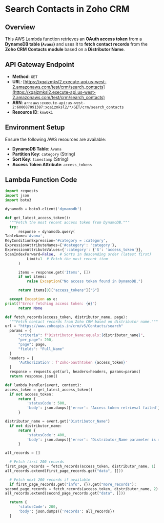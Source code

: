 # Search Contacts in Zoho CRM

## Overview
This AWS Lambda function retrieves an **OAuth access token** from a **DynamoDB table (`Avana`)** and uses it to **fetch contact records** from the **Zoho CRM Contacts module** based on a **Distributor Name**.

## API Gateway Endpoint
- **Method**: `GET`
- **URL**: [https://xqaizmksl2.execute-api.us-west-2.amazonaws.com/test/crm/search_contacts](https://xqaizmksl2.execute-api.us-west-2.amazonaws.com/test/crm/search_contacts)
- **ARN**:  `arn:aws:execute-api:us-west-2:600087091387:xqaizmksl2/*/GET/crm/search_contacts`
- **Resource ID**: `knw0ki`

## Environment Setup
Ensure the following AWS resources are available:
- **DynamoDB Table**: `Avana`
- **Partition Key**: `category` (String)
- **Sort Key**: `timestamp` (String)
- **Access Token Attribute**: `access_tokens`

## Lambda Function Code
```python
import requests
import json
import boto3

dynamodb = boto3.client('dynamodb')

def get_latest_access_token():
  """Fetch the most recent access token from DynamoDB."""
  try:
      response = dynamodb.query(
TableName='Avana',
KeyConditionExpression='#category = :category',
ExpressionAttributeNames={'#category': 'category'},
ExpressionAttributeValues={':category': {'S': 'access_token'}},
ScanIndexForward=False,  # Sorts in descending order (latest first)
          Limit=1  # Fetch the most recent item
      )

      items = response.get('Items', [])
      if not items:
          raise Exception("No access token found in DynamoDB.")

      return items[0]["access_tokens"]["S"]

  except Exception as e:
print(f"Error fetching access token: {e}")
      return None

def fetch_records(access_token, distributor_name, page):
  """Fetch contact records from Zoho CRM based on distributor name."""
url = "https://www.zohoapis.in/crm/v5/Contacts/search"
  params = {
      "criteria": f"Distributor_Name:equals:{distributor_name}",
      "per_page": 200,
      "page": page,
      "fields": "Full_Name"
  }
  headers = {
      'Authorization': f'Zoho-oauthtoken {access_token}'
  }
  response = requests.get(url, headers=headers, params=params)
  return response.json()

def lambda_handler(event, context):
access_token = get_latest_access_token()
  if not access_token:
      return {
          'statusCode': 500,
          'body': json.dumps({'error': 'Access token retrieval failed'})
      }

distributor_name = event.get("Distributor_Name")
  if not distributor_name:
      return {
          'statusCode': 400,
          'body': json.dumps({'error': 'Distributor_Name parameter is required'})
      }

all_records = []

  # Fetch first 200 records
first_page_records = fetch_records(access_token, distributor_name, 1)
all_records.extend(first_page_records.get("data", []))

  # Fetch next 200 records if available
  if first_page_records.get("info", {}).get("more_records"):
second_page_records = fetch_records(access_token, distributor_name, 2)
all_records.extend(second_page_records.get("data", []))

  return {
      'statusCode': 200,
      'body': json.dumps({'records': all_records})
  }

